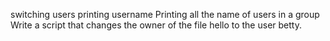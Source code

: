 switching users
printing username
 Printing all the name of users in a group
 Write a script that changes the owner of the file hello to the user betty.

